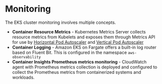 # Monitoring 
The EKS cluster monitoring involves multiple concepts.
* **Container Resource Metrics** - Kubernetes Metrics Server collects resource metrics from Kubelets and exposes them through Metrics API for use by [Horizontal Pod Autoscaler](https://kubernetes.io/docs/tasks/run-application/horizontal-pod-autoscale/) and [Vertical Pod Autoscaler](https://github.com/kubernetes/autoscaler/tree/master/vertical-pod-autoscaler/)
* **Container Logging** - Amazon EKS on Fargate offers a built-in log router based on Fluent Bit. This is configured in the namespace `aws-observability`
* **Container Insights Prometheus metrics monitoring** - CloudWatch agent with Prometheus metrics collection is deployed and configured to collect the Prometheus metrics from containerized systems and workloads.